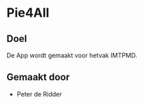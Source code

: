 Pie4All
=========

Doel
----
De App wordt gemaakt voor hetvak IMTPMD.

Gemaakt door
-------------
* Peter de Ridder



